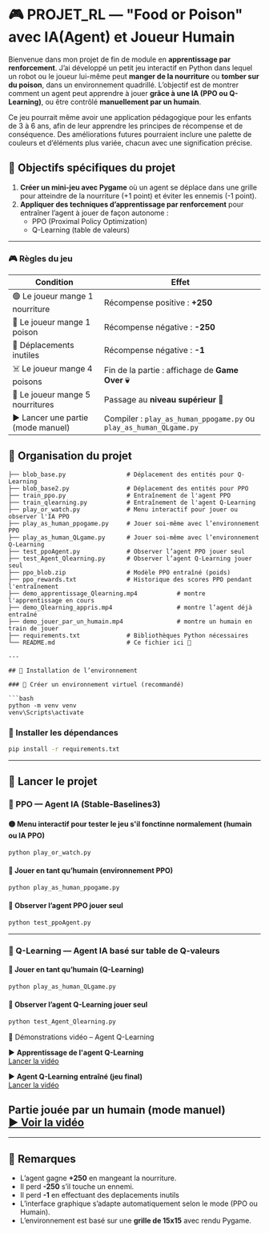 # 🎮 PROJET_RL — "Food or Poison" avec IA(Agent) et Joueur Humain

Bienvenue dans mon projet de fin de module en **apprentissage par renforcement**. J’ai développé un petit jeu interactif en Python dans lequel un robot ou le joueur lui-même peut **manger de la nourriture** ou **tomber sur du poison**, dans un environnement quadrillé. L’objectif est de montrer comment un agent peut apprendre à jouer **grâce à une IA (PPO ou Q-Learning)**, ou être contrôlé **manuellement par un humain**.

Ce jeu pourrait même avoir une application pédagogique pour les enfants de 3 à 6 ans, afin de leur apprendre les principes de récompense et de conséquence. Des améliorations futures pourraient inclure une palette de couleurs et d’éléments plus variée, chacun avec une signification précise.



## 🎯 Objectifs spécifiques du projet

1. **Créer un mini-jeu avec Pygame** où un agent se déplace dans une grille pour atteindre de la nourriture (+1 point) et éviter les ennemis (-1 point).
2. **Appliquer des techniques d’apprentissage par renforcement** pour entraîner l’agent à jouer de façon autonome :
   - PPO (Proximal Policy Optimization)
   - Q-Learning (table de valeurs)

---
### 🎮 Règles du jeu


| Condition                                | Effet                                                            |
|------------------------------------------|------------------------------------------------------------------|
| 🟢 Le joueur mange 1 nourriture          | Récompense positive : **+250**                                   |
| 🔴 Le joueur mange 1 poison              | Récompense négative : **-250**                                   |
| 🚶 Déplacements inutiles                 | Récompense négative : **-1**                                             |
| ☠️ Le joueur mange 4 poisons             | Fin de la partie : affichage de **Game Over 💀**                 |
| 🎯 Le joueur mange 5 nourritures         | Passage au **niveau supérieur 🚀**                               |
| ▶️ Lancer une partie (mode manuel)       | Compiler : `play_as_human_ppogame.py` ou `play_as_human_QLgame.py` |



## 📁 Organisation du projet

```
├── blob_base.py                 # Déplacement des entités pour Q-Learning
├── blob_base2.py                # Déplacement des entités pour PPO
├── train_ppo.py                 # Entraînement de l'agent PPO
├── train_qlearning.py           # Entraînement de l'agent Q-Learning
├── play_or_watch.py             # Menu interactif pour jouer ou observer l'IA PPO
├── play_as_human_ppogame.py     # Jouer soi-même avec l’environnement PPO
├── play_as_human_QLgame.py      # Jouer soi-même avec l’environnement Q-Learning
├── test_ppoAgent.py             # Observer l’agent PPO jouer seul
├── test_Agent_Qlearning.py      # Observer l’agent Q-Learning jouer seul
├── ppo_blob.zip                 # Modèle PPO entraîné (poids)
├── ppo_rewards.txt              # Historique des scores PPO pendant l'entraînement
├── demo_apprentissage_Qlearning.mp4           # montre l'apprentissage en cours
├── demo_Qlearning_appris.mp4                  # montre l’agent déjà entraîné
├── demo_jouer_par_un_humain.mp4               # montre un humain en train de jouer
├── requirements.txt             # Bibliothèques Python nécessaires
└── README.md                    # Ce fichier ici 📄

---

## 🧪 Installation de l’environnement

### 🔹 Créer un environnement virtuel (recommandé)

```bash
python -m venv venv
venv\Scripts\activate
```

### 🔹 Installer les dépendances

```bash
pip install -r requirements.txt
```

---

## 🚀 Lancer le projet

### 🧠 PPO — Agent IA (Stable-Baselines3)

#### 🟡 Menu interactif pour tester le jeu s'il fonctinne normalement (humain ou IA PPO)
```bash
python play_or_watch.py
```

#### 👤 Jouer en tant qu’humain (environnement PPO)
```bash
python play_as_human_ppogame.py
```

#### 🤖 Observer l’agent PPO jouer seul
```bash
python test_ppoAgent.py
```

---

### 📘 Q-Learning — Agent IA basé sur table de Q-valeurs

#### 👤 Jouer en tant qu’humain (Q-Learning)
```bash
python play_as_human_QLgame.py
```

#### 🤖 Observer l’agent Q-Learning jouer seul
```bash
python test_Agent_Qlearning.py
```

🎥 Démonstrations vidéo – Agent Q-Learning

▶️ **Apprentissage de l'agent Q-Learning**  
[Lancer la vidéo](C:\Projet_apprentissage_par_renforcement\demo_apprentissage_Qlearning.mp4)

▶️ **Agent Q-Learning entraîné (jeu final)**  
[Lancer la vidéo](C:\Projet_apprentissage_par_renforcement\demo_Qlearning_appris.mp4)

**Partie jouée par un humain (mode manuel)**  
  [▶️ Voir la vidéo](C:\Projet_apprentissage_par_renforcement\demo_jouer_par_un_humain.mp4)
---

---

## 📝 Remarques

- L’agent gagne **+250** en mangeant la nourriture.
- Il perd **-250** s’il touche un ennemi.
- Il perd **-1** en effectuant des deplacements inutils
- L’interface graphique s’adapte automatiquement selon le mode (PPO ou Humain).
- L’environnement est basé sur une **grille de 15x15** avec rendu Pygame.
